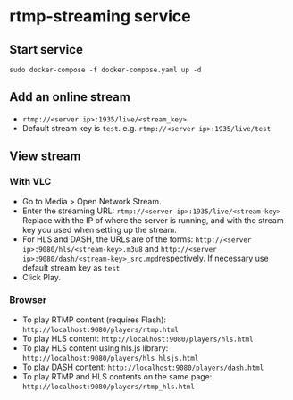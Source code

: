 # rtmp-streaming service
## Start service
`sudo docker-compose -f docker-compose.yaml up -d`
## Add an online stream
* `rtmp://<server ip>:1935/live/<stream_key>`
* Default stream key is `test`. e.g. `rtmp://<server ip>:1935/live/test`
## View stream
### With VLC
* Go to Media > Open Network Stream.
* Enter the streaming URL: `rtmp://<server ip>:1935/live/<stream-key>` Replace <server ip> with the IP of where the server is running, and <stream-key> with the stream key you used when setting up the stream.
* For HLS and DASH, the URLs are of the forms: `http://<server ip>:9080/hls/<stream-key>.m3u8` and `http://<server ip>:9080/dash/<stream-key>_src.mpd`respectively. If necessary use default stream key as `test`.
* Click Play.
### Browser
* To play RTMP content (requires Flash): `http://localhost:9080/players/rtmp.html`
* To play HLS content: `http://localhost:9080/players/hls.html`
* To play HLS content using hls.js library: `http://localhost:9080/players/hls_hlsjs.html`
* To play DASH content: `http://localhost:9080/players/dash.html`
* To play RTMP and HLS contents on the same page: `http://localhost:9080/players/rtmp_hls.html`
